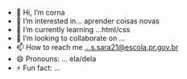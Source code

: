 - 👋 Hi, I’m corna
- 👀 I’m interested in... aprender coisas novas
- 🌱 I’m currently learning ...html/css
- 💞️ I’m looking to collaborate on ...
- 📫 How to reach me ...s.sara21@escola.pr.gov.br
- 😄 Pronouns: ... ela/dela
- ⚡ Fun fact: ...

<!---
s4rinhax08/s4rinhax08 is a ✨ special ✨ repository because its `README.md` (this file) appears on your GitHub profile.
You can click the Preview link to take a look at your changes.
--->
